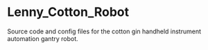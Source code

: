 # Lenny_Cotton_Robot
Source code and config files for the cotton gin handheld instrument automation gantry robot.
